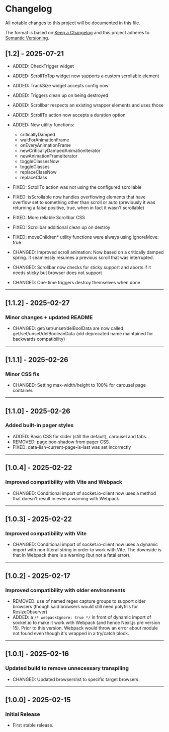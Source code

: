 # Changelog

All notable changes to this project will be documented in this file.

The format is based on [Keep a Changelog](https://keepachangelog.com/en/1.0.0/)
and this project adheres to [Semantic Versioning](https://semver.org/).

## [1.2] - 2025-07-21

- ADDED: CheckTrigger widget
- ADDED: ScrollToTop widget now supports a custom scrollable element
- ADDED: TrackSize widget accepts config now
- ADDED: Triggers clean up on being destroyed
- ADDED: Scrollbar respects an existing wrapper elements and uses those
- ADDED: ScrollTo action now accepts a duration option
- ADDED: New utility functions:
  - criticallyDamped
  - waitForAnimationFrame
  - onEveryAnimationFrame
  - newCriticallyDampedAnimationIterator
  - newAnimationFrameIterator
  - toggleClassesNow
  - toggleClasses
  - replaceClassNow
  - replaceClass

- FIXED: SctollTo action was not using the configured scrollable
- FIXED: isScrollable now handles overflowing elements that have overflow set to
  something other than scroll or auto (previously it was returning a false
  positive, true, when in fact it wasn't scrollable)
- FIXED: More reliable Scrollbar CSS
- FIXED: Scrollbar additional clean up on destroy
- FIXED: moveChildren\* utility functions were always using ignoreMove: true

- CHANGED: Improved scroll animation: Now based on a critically damped spring.
  It seamlessly resumes a previous scroll that was interrupted.
- CHANGED: Scrollbar now checks for sticky support and aborts if it needs sticky
  but browser does not support
- CHANGED: One-time triggers destroy themselves when done

---

## [1.1.2] - 2025-02-27

### Minor changes + updated README

- CHANGED: get/set/unset/delBoolData are now called get/set/unset/delBooleanData
  (old deprecated name maintained for backwards compatibility)

---

## [1.1.1] - 2025-02-26

### Minor CSS fix

- CHANGED: Setting max-width/height to 100% for carousel page container.

---

## [1.1.0] - 2025-02-26

### Added built-in pager styles

- ADDED: Basic CSS for slider (still the default), carousel and tabs.
- REMOVED: page box-shadow from pager CSS.
- FIXED: data-lisn-current-page-is-last was set incorrectly

---

## [1.0.4] - 2025-02-22

### Improved compatibility with Vite and Webpack

- CHANGED: Conditional import of socket.io-client now uses a method that doesn't
  result in even a warning with Webpack.

---

## [1.0.3] - 2025-02-22

### Improved compatibility with Vite

- CHANGED: Conditional import of socket.io-client now uses a dynamic import with
  non-literal string in order to work with Vite. The downside is that in Webpack
  there is a warning (but not a fatal error).

---

## [1.0.2] - 2025-02-17

### Improved compatibility with older environments

- REMOVED: use of named regex capture groups to support older browsers (though
  said browsers would still need polyfills for ResizeObserver)
- ADDED: a `/* webpackIgnore: true */` in front of dynamic import of socket.io
  to make it work with Webpack (and hence Next.js pre version 15). Prior to this
  version, Webpack would throw an error about module not found even though it's
  wrapped in a try/catch block.

---

## [1.0.1] - 2025-02-16

### Updated build to remove unnecessary transpiling

- CHANGED: Updated browserslist to specific target browsers.

---

## [1.0.0] - 2025-02-15

### Initial Release

- First stable release.
